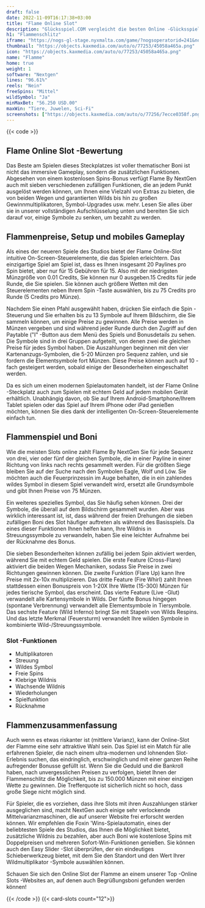 ```yaml
---
draft: false
date: 2022-11-09T16:17:38+03:00
title: "Flame Online Slot"
description: "Glücksspiel.COM vergleicht die besten Online -Glücksspiel -Sites und -spiele der Kanada.  Unabhängige Produktbewertungen und exklusive Anmeldeangebote. Jetzt spielen!"
h1: "Flammenschlitz"
iframe: "https://nogs-gl-stage.nyxmalta.com/game/?nogsoperatorid=241&nogsgameid=70337&sessionid=&accountid=&nogsmode=demo&nogslang=en_us&nogscurrency=EUR&clienttype=html5&lobbyurl=http://demo.nyxinteractive.com?session="
thumbnail: "https://objects.kaxmedia.com/auto/o/77253/45058a465a.png"
icon: "https://objects.kaxmedia.com/auto/o/77253/45058a465a.png"
name: "Flamme"
home: true
weight: 1
software: "Nextgen"
lines: "96.61%"
reels: "Nein"
freeSpins: "Mittel"
wildSymbol: "Ja"
minMaxBet: "56.250 USD.00"
maxWin: "Tiere, Juwelen, Sci-Fi"
screenshots: ["https://objects.kaxmedia.com/auto/o/77256/7ecce0358f.png"]
---
```


{{< code >}}<h2>Flame Online Slot -Bewertung</h2><p>Das Beste am Spielen dieses Steckplatzes ist voller thematischer Boni ist nicht das immersive Gameplay, sondern die zusätzlichen Funktionen. Abgesehen von einem kostenlosen Spins-Bonus verfügt Flame By NextGen auch mit sieben verschiedenen zufälligen Funktionen, die an jedem Punkt ausgelöst werden können, um Ihnen eine Vielzahl von Extras zu bieten, die von beiden Wegen und garantierten Wilds bis hin zu großen Gewinnmultiplikatoren, Symbol-Upgrades usw. mehr. Lesen Sie alles über sie in unserer vollständigen Aufschlüsselung unten und bereiten Sie sich darauf vor, einige Symbole zu senken, um bezahlt zu werden.</p><h2>Flammenpreise, Setup und mobiles Gameplay</h2><p>Als eines der neueren Spiele des Studios bietet der Flame Online-Slot intuitive On-Screen-Steuerelemente, die das Spielen erleichtern. Das einzigartige Spiel am Spiel ist, dass es Ihnen insgesamt 20 Paylines pro Spin bietet, aber nur für 15 Gebühren für 15. Also mit der niedrigsten Münzgröße von 0.01 Credits, Sie können nur 0 ausgeben.15 Credits für jede Runde, die Sie spielen. Sie können auch größere Wetten mit den Steuerelementen neben Ihrem Spin -Taste auswählen, bis zu 75 Credits pro Runde (5 Credits pro Münze).</p><p>Nachdem Sie einen Pfahl ausgewählt haben, drücken Sie einfach die Spin -Steuerung und Sie erhalten bis zu 13 Symbole auf Ihrem Bildschirm, die Sie sammeln können, um einige Preise zu gewinnen. Alle Preise werden in Münzen vergeben und sind während jeder Runde durch den Zugriff auf den Paytable ("I" -Button aus dem Menü des Spiels und Bonusdetails zu sehen. Die Symbole sind in drei Gruppen aufgeteilt, von denen zwei die gleichen Preise für jedes Symbol haben. Die Auszahlungen beginnen mit den vier Kartenanzugs-Symbolen, die 5-20 Münzen pro Sequenz zahlen, und sie fordern die Elementsymbole fort Münzen. Diese Preise können auch auf 10 -fach gesteigert werden, sobald einige der Besonderheiten eingeschaltet werden.</p><p>Da es sich um einen modernen Spielautomaten handelt, ist der Flame Online -Steckplatz auch zum Spielen mit echtem Geld auf jedem mobilen Gerät erhältlich. Unabhängig davon, ob Sie auf Ihrem Android-Smartphone/Ihrem Tablet spielen oder das Spiel auf Ihrem iPhone oder iPad genießen möchten, können Sie dies dank der intelligenten On-Screen-Steuerelemente einfach tun.</p><h2>Flammenspiel und Boni</h2><p>Wie die meisten Slots online zahlt Flame By NextGen Sie für jede Sequenz von drei, vier oder fünf der gleichen Symbole, die in einer Payline in einer Richtung von links nach rechts gesammelt werden. Für die größten Siege bleiben Sie auf der Suche nach den Symbolen Eagle, Wolf und Löw. Sie möchten auch die Feuerprinzessin im Auge behalten, die in ein zahlendes wildes Symbol in diesem Spiel verwandelt wird, ersetzt alle Grundsymbole und gibt Ihnen Preise von 75 Münzen.</p><p>Ein weiteres spezielles Symbol, das Sie häufig sehen können. Drei der Symbole, die überall auf dem Bildschirm gesammelt wurden. Aber was wirklich interessant ist, ist, dass während der freien Drehungen die sieben zufälligen Boni des Slot häufiger auftreten als während des Basisspiels. Da eines dieser Funktionen Ihnen helfen kann, Ihre Wildnis in Streuungssymbole zu verwandeln, haben Sie eine leichter Aufnahme bei der Rücknahme des Bonus.</p><p>Die sieben Besonderheiten können zufällig bei jedem Spin aktiviert werden, während Sie mit echtem Geld spielen. Die erste Feature (Cross-Flare) aktiviert die beiden Wegen Mechaniken, sodass Sie Preise in zwei Richtungen gewinnen können. Die zweite Funktion (Flare Up) kann Ihre Preise mit 2x-10x multiplizieren. Das dritte Feature (Fire Whirl) zahlt Ihnen stattdessen einen Bonuspreis von 1-20X Ihre Wette (15-300) Münzen für jedes tierische Symbol, das erscheint. Das vierte Feature (Live -Glut) verwandelt alle Kartensymbole in Wilds. Der fünfte Bonus hingegen (spontane Verbrennung) verwandelt alle Elementsymbole in Tiersymbole. Das sechste Feature (Wild Inferno) bringt Sie mit Stapeln von Wilds Respins. Und das letzte Merkmal (Feuersturm) verwandelt Ihre wilden Symbole in kombinierte Wild-/Streuungssymbole.</p><h3>
Slot -Funktionen</h3><ul>
<li></span>
Multiplikatoren</li>
<li></span>
Streuung</li>
<li></span>
Wildes Symbol</li>
<li></span>
Freie Spins</li>
<li></span>
Klebrige Wildnis</li>
<li></span>
Wachsende Wildnis</li>
<li></span>
Wiederholungen</li>
<li></span>
Spielfunktion</li>
<li></span>
Rücknahme</li></ul><h2>Flammenzusammenfassung</h2><p>Auch wenn es etwas riskanter ist (mittlere Varianz), kann der Online-Slot der Flamme eine sehr attraktive Wahl sein. Das Spiel ist ein Match für alle erfahrenen Spieler, die nach einem ultra-modernen und lohnenden Slot-Erlebnis suchen, das eindringlich, erschwinglich und mit einer ganzen Reihe aufregender Bonusse gefüllt ist. Wenn Sie die Geduld und die Bankroll haben, nach unvergesslichen Preisen zu verfolgen, bietet Ihnen der Flammenschlitz die Möglichkeit, bis zu 150.000 Münzen mit einer einzigen Wette zu gewinnen. Die Trefferquote ist sicherlich nicht so hoch, dass große Siege nicht möglich sind.</p><p>Für Spieler, die es vorziehen, dass ihre Slots mit ihren Auszahlungen stärker ausgeglichen sind, macht NextGen auch einige sehr verlockende Mittelvarianzmaschinen, die auf unserer Website frei erforscht werden können. Wir empfehlen die Foxin 'Wins-Spielautomatin, eines der beliebtesten Spiele des Studios, das Ihnen die Möglichkeit bietet, zusätzliche Wildnis zu bezahlen, aber auch Boni wie kostenlose Spins mit Doppelpreisen und mehreren Sofort-Win-Funktionen genießen. Sie können auch den Easy Slider -Slot überprüfen, der ein eindeutiges Schieberwerkzeug bietet, mit dem Sie den Standort und den Wert Ihrer Wildmultiplikator -Symbole auswählen können.</p><p>Schauen Sie sich den Online Slot der Flamme an einem unserer Top -Online Slots -Websites an, auf denen auch Begrüßungsboni gefunden werden können!</p>{{< /code >}}
{{< card-slots count="12">}}